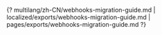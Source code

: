 {? multilang/zh-CN/webhooks-migration-guide.md | localized/exports/webhooks-migration-guide.md | pages/exports/webhooks-migration-guide.md ?}
